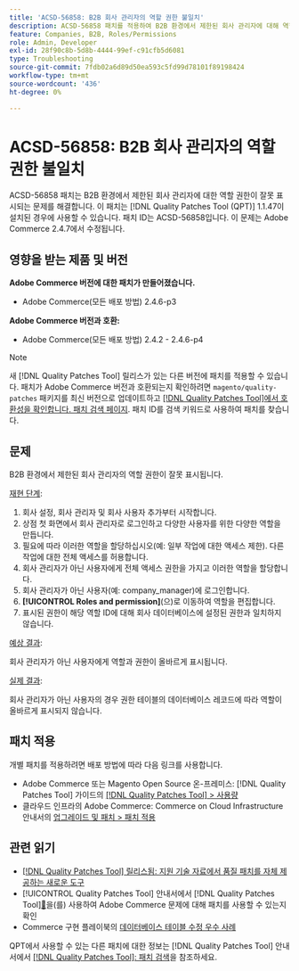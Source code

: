 ```yaml
---
title: 'ACSD-56858: B2B 회사 관리자의 역할 권한 불일치'
description: ACSD-56858 패치를 적용하여 B2B 환경에서 제한된 회사 관리자에 대해 역할 권한이 잘못 표시되는 Adobe Commerce 문제를 해결합니다.
feature: Companies, B2B, Roles/Permissions
role: Admin, Developer
exl-id: 28f90c8b-5d8b-4444-99ef-c91cfb5d6081
type: Troubleshooting
source-git-commit: 7fdb02a6d89d50ea593c5fd99d78101f89198424
workflow-type: tm+mt
source-wordcount: '436'
ht-degree: 0%

---
```


# ACSD-56858: B2B 회사 관리자의 역할 권한 불일치

ACSD-56858 패치는 B2B 환경에서 제한된 회사 관리자에 대한 역할 권한이 잘못 표시되는 문제를 해결합니다. 이 패치는 [!DNL Quality Patches Tool (QPT)] 1.1.47이 설치된 경우에 사용할 수 있습니다. 패치 ID는 ACSD-56858입니다. 이 문제는 Adobe Commerce 2.4.7에서 수정됩니다.

## 영향을 받는 제품 및 버전

**Adobe Commerce 버전에 대한 패치가 만들어졌습니다.**

* Adobe Commerce(모든 배포 방법) 2.4.6-p3

**Adobe Commerce 버전과 호환:**

* Adobe Commerce(모든 배포 방법) 2.4.2 - 2.4.6-p4

>[!NOTE]
>
>새 [!DNL Quality Patches Tool] 릴리스가 있는 다른 버전에 패치를 적용할 수 있습니다. 패치가 Adobe Commerce 버전과 호환되는지 확인하려면 `magento/quality-patches` 패키지를 최신 버전으로 업데이트하고 [[!DNL Quality Patches Tool]에서 호환성을 확인합니다. 패치 검색 페이지](https://experienceleague.adobe.com/tools/commerce-quality-patches/index.html?lang=ko). 패치 ID를 검색 키워드로 사용하여 패치를 찾습니다.

## 문제

B2B 환경에서 제한된 회사 관리자의 역할 권한이 잘못 표시됩니다.

<u>재현 단계</u>:

1. 회사 설정, 회사 관리자 및 회사 사용자 추가부터 시작합니다.
1. 상점 첫 화면에서 회사 관리자로 로그인하고 다양한 사용자를 위한 다양한 역할을 만듭니다.
1. 필요에 따라 이러한 역할을 할당하십시오(예: 일부 작업에 대한 액세스 제한). 다른 작업에 대한 전체 액세스를 허용합니다.
1. 회사 관리자가 아닌 사용자에게 전체 액세스 권한을 가지고 이러한 역할을 할당합니다.
1. 회사 관리자가 아닌 사용자(예: company_manager)에 로그인합니다.
1. **[!UICONTROL Roles and permission]**(으)로 이동하여 역할을 편집합니다.
1. 표시된 권한이 해당 역할 ID에 대해 회사 데이터베이스에 설정된 권한과 일치하지 않습니다.

<u>예상 결과</u>:

회사 관리자가 아닌 사용자에게 역할과 권한이 올바르게 표시됩니다.

<u>실제 결과</u>:

회사 관리자가 아닌 사용자의 경우 권한 테이블의 데이터베이스 레코드에 따라 역할이 올바르게 표시되지 않습니다.

## 패치 적용

개별 패치를 적용하려면 배포 방법에 따라 다음 링크를 사용합니다.

* Adobe Commerce 또는 Magento Open Source 온-프레미스: [!DNL Quality Patches Tool] 가이드의 [[!DNL Quality Patches Tool] > 사용량](/help/tools/quality-patches-tool/usage.md)
* 클라우드 인프라의 Adobe Commerce: Commerce on Cloud Infrastructure 안내서의 [업그레이드 및 패치 > 패치 적용](https://experienceleague.adobe.com/docs/commerce-cloud-service/user-guide/develop/upgrade/apply-patches.html?lang=ko)

## 관련 읽기

* [[!DNL Quality Patches Tool] 릴리스됨: 지원 기술 자료에서 품질 패치를 자체 제공하는 새로운 도구](https://experienceleague.adobe.com/ko/docs/commerce-operations/tools/quality-patches-tool/quality-patches-tool-to-self-serve-quality-patches)
* [!UICONTROL Quality Patches Tool] 안내서에서  [!DNL Quality Patches Tool][&#128279;](/help/tools/quality-patches-tool/patches-available-in-qpt/check-patch-for-magento-issue-with-magento-quality-patches.md)을(를) 사용하여 Adobe Commerce 문제에 대해 패치를 사용할 수 있는지 확인
* Commerce 구현 플레이북의 [데이터베이스 테이블 수정 우수 사례](https://experienceleague.adobe.com/ko/docs/commerce-operations/implementation-playbook/best-practices/development/modifying-core-and-third-party-tables#why-adobe-recommends-avoiding-modifications)

QPT에서 사용할 수 있는 다른 패치에 대한 정보는 [!DNL Quality Patches Tool] 안내서에서 [[!DNL Quality Patches Tool]: 패치 검색](https://experienceleague.adobe.com/tools/commerce-quality-patches/index.html?lang=ko)을 참조하세요.
